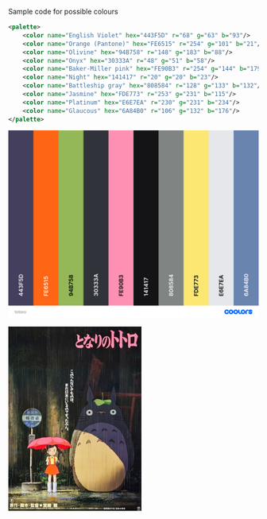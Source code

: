 Sample code for possible colours

```xml
<palette>
    <color name="English Violet" hex="443F5D" r="68" g="63" b="93"/>
    <color name="Orange (Pantone)" hex="FE6515" r="254" g="101" b="21"/>
    <color name="Olivine" hex="94B758" r="148" g="183" b="88"/>
    <color name="Onyx" hex="30333A" r="48" g="51" b="58"/>
    <color name="Baker-Miller pink" hex="FE90B3" r="254" g="144" b="179"/>
    <color name="Night" hex="141417" r="20" g="20" b="23"/>
    <color name="Battleship gray" hex="808584" r="128" g="133" b="132"/>
    <color name="Jasmine" hex="FDE773" r="253" g="231" b="115"/>
    <color name="Platinum" hex="E6E7EA" r="230" g="231" b="234"/>
    <color name="Glaucous" hex="6A84B0" r="106" g="132" b="176"/>
</palette>
```
![palette](totoroPalette.png)

![poster](My_Neighbor_Totoro_-_Tonari_no_Totoro_(Movie_Poster).jpg)
